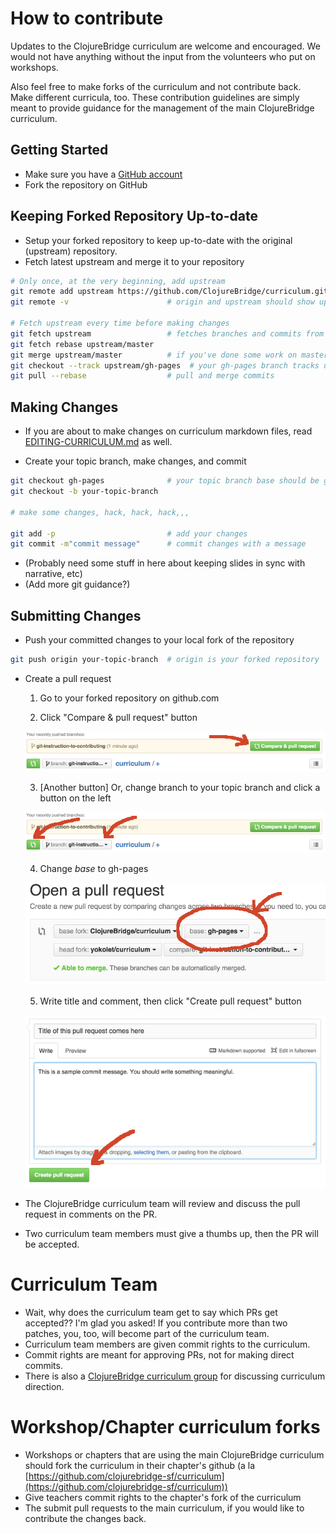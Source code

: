 # How to contribute

Updates to the ClojureBridge curriculum are welcome and encouraged. We would not have anything without the input from the volunteers who put on workshops.

Also feel free to make forks of the curriculum and not contribute back. Make different curricula, too. These contribution guidelines are simply meant to provide guidance for the management of the main ClojureBridge curriculum.


## Getting Started
* Make sure you have a [GitHub account](https://github.com/signup/free)
* Fork the repository on GitHub

## Keeping Forked Repository Up-to-date
* Setup your forked repository to keep up-to-date with the original
  (upstream) repository.
* Fetch latest upstream and merge it to your repository

```bash
# Only once, at the very beginning, add upstream
git remote add upstream https://github.com/ClojureBridge/curriculum.git
git remote -v                      # origin and upstream should show up

# Fetch upstream every time before making changes
git fetch upstream                 # fetches branches and commits from upstream
git fetch rebase upstream/master
git merge upstream/master          # if you've done some work on master
git checkout --track upstream/gh-pages  # your gh-pages branch tracks upstream
git pull --rebase                  # pull and merge commits
```

## Making Changes
* If you are about to make changes on curriculum markdown files,
  read [EDITING-CURRICULUM.md](EDITING-CURRICULUM.md) as well.

* Create your topic branch, make changes, and commit

```bash
git checkout gh-pages              # your topic branch base should be gh-pages
git checkout -b your-topic-branch

# make some changes, hack, hack, hack,,,

git add -p                         # add your changes
git commit -m"commit message"      # commit changes with a message
```

* (Probably need some stuff in here about keeping slides in sync with narrative, etc)
* (Add more git guidance?)

## Submitting Changes
* Push your committed changes to your local fork of the repository

```bash
git push origin your-topic-branch  # origin is your forked repository
```

* Create a pull request

  1. Go to your forked repository on github.com

  2. Click "Compare & pull request" button

    ![click compare & pull request button](img/compare-and-pull-request-button-1.png)

  3. [Another button] Or, change branch to your topic branch and click a
    button on the left

    ![another button to make pull request](img/compare-and-pull-request-button-2.png)

  4. Change _base_ to gh-pages

    ![change base](img/open-a-pull-request.png)

  5. Write title and comment, then click "Create pull request"
    button

    ![create pull request](img/create-pull-request.png)


* The ClojureBridge curriculum team will review and discuss the pull
  request in comments on the PR.
* Two curriculum team members must give a thumbs up, then the PR will be accepted.


# Curriculum Team
* Wait, why does the curriculum team get to say which PRs get accepted?? I'm glad you asked! If you contribute more than two patches, you, too, will become part of the curriculum team. 
* Curriculum team members are given commit rights to the curriculum.
* Commit rights are meant for approving PRs, not for making direct commits.
* There is also a [ClojureBridge curriculum group](https://groups.google.com/forum/#!forum/clojurebridge-curriculum) for discussing curriculum direction. 


# Workshop/Chapter curriculum forks
* Workshops or chapters that are using the main ClojureBridge curriculum should fork the curriculum in their chapter's github (a la [https://github.com/clojurebridge-sf/curriculum](https://github.com/clojurebridge-sf/curriculum))
* Give teachers commit rights to the chapter's fork of the curriculum
* The submit pull requests to the main curriculum, if you would like to contribute the changes back.

